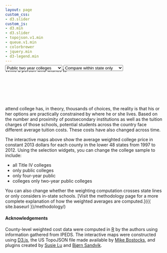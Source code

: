 ```yaml
---
layout: page
custom_css:
- d3.slider
custom_js:
- d3.min
- d3.slider
- topojson.v1.min
- queue.v1.min
- colorbrewer
- jquery.min
- d3-legend.min
---
```


<style type="text/css">
.counties {
  fill: none;
}

.states {
  fill: none;
  stroke: #fff;
  stroke-linejoin: round;
}

#tooltip-container {
  float: right;
  position: relative;
  width: 60%;
  height: 2rem;
  text-align:right;
}

#tooltip {
  position: relative;
  background-color: #fff;
  color: #000;
  display: none;
}

.tooltip_key {
  font-weight: bold;
}

.tooltip_value {
  float: right;
}

#widget-container {
	float: left;
	margin-bottom: 6rem;
	position: relative;
	width: 100%;
	margin-top: -2.5rem;
}


</style>

<div id="map-container"></div>
<div id="tooltip-container"><div id="tooltip"></div></div>
<div id="widget-container">
<div style="text-align:left; padding-bottom:1rem" id="colgroup">
<select id="sample" class="select">
<optgroup label="College sample">
            <option value="0">All colleges</option>
            <option value="1">Public colleges</option>
            <option value="2">Public four year colleges</option>
            <option value="3" selected>Public two year colleges</option>
</optgroup>
</select>
<select id="weight" class="select">
<optgroup label="Weighting">
            <option value="0">Across state lines</option>
            <option value="1" selected>Compare within state only</option>
</optgroup>
</select>
</div>
<div id="slider"></div></div>


<script type="text/javascript">

// wait until all is loaded
queue()
    .defer(d3.json, "{{ site.siteurl }}/data/us.json")
    .defer(d3.tsv, "{{ site.siteurl }}/data/mapdata_wide.tsv")
	.defer(d3.tsv, "{{ site.siteurl }}/data/countynames.tsv")
    .await(ready);

function ready(error, us, data, names) {

	// init variables for first load
	var year = "1997"
		school = "3"
		weight = "1";

	// concatenate to make data column name (this is how right
	// cost/decile value are selected
	var	dataColumn = year + school + weight;

	// map dimensions
	var width = 1120
		height = 695;

	// set projection
	var projection = d3.geo.albers()
		.scale(1545)
		.translate([width / 2, height / 2]);

	// color domain/labels are backwards so red is means higher costs
	var colorDomain = [9,8,7,6,5,4,3,2,1,0];
	var legendLabels = [
		["> $27k","$24k - $27k","$21k - $24k","$18k - $21k","$15k - $18k",
		"$12k - $15k","$9k - $12k","$6k - $9k","$3k - $6k","< $3k"],
		["> $9k","$8k - $9k","$7k - $8k","$6k - $7k","$5k - $6k","$4k - $5k",
		"$3k - $4k","$2k - $3k","$1k - $2k","< $1k"],
		["> $9k","$8k - $9k","$7k - $8k","$6k - $7k","$5k - $6k","$4k - $5k",
		"$3k - $4k","$2k - $3k","$1k - $2k","< $1k"],
		["> $4.5k","$4k - $4.5k","$3.5k - $4k","$3k - $3.5k","$2.5k - $3k","$2k - $2.5k",
		"$1.5k - $2k","$1k - $1.5k","$500 - $1k","< $500"]];

    // color function
	var color = d3.scale.ordinal()
		.range(colorbrewer.RdBu[10])
		.domain(colorDomain);

	// project paths
	var path = d3.geo.path()
		.projection(projection);

	// hash to associate names with counties for mouse-over
    var id_name_map = {};
    for (var i = 0; i < names.length; i++) {
		id_name_map[names[i].id] = names[i].name;
    }

	// init map svg
	var svg = d3.select("#map-container").append("svg")
		.attr("width", width)
		.attr("height", height);

	// function to draw map
	function drawMap(dataColumn) {

	    // init mapping function for getting decile by id
		var decById = d3.map();

	    // for each row in data, peel off last digit of value in
		// selected column -- this is decile pasted to cost to save room in
		// data file -- and associate with id (fips)
		data.forEach(function(d) {
			decById.set(d.id, +String(d[dataColumn]).slice(-1));
		});

	    // similar to above -- associate cost (values in selected
		// column, less last value) with id
		var id_cost_map = {};
	    for (var i = 0; i < names.length; i++) {
			id_cost_map[names[i].id] = String(data[i][dataColumn])
			                               .slice(0,-1)
										   .replace(/\B(?=(\d{3})+(?!\d))/g, ",");
		}

        // clear old so doesn't slow down (will just keep appending otherwise)
		svg.selectAll("g.counties").remove();
		svg.selectAll("g.states").remove();
		svg.selectAll("path").remove();

        // start building map: counties, tooltip, state outlines
	    svg.append("g")
			.attr("class", "counties")
			.selectAll("path")
			.data(topojson.feature(us, us.objects.counties).features)
			.enter().append("path")
			.style("fill", function(d) { return color(decById.get(d.id)); })
			.attr("d", path)
			.on("mousemove", function(d) {
              var html = "";

              html += "<div class=\"tooltip_kv\">";
              html += "<span class=\"tooltip_key\">";
              html += id_name_map[d.id] + ': $' + id_cost_map[d.id];
              html += "</span>";
              html += "</div>";

              $("#tooltip").html(html);
              $(this).attr("stroke", "#000").attr("stroke-width", 2);
              $("#tooltip").show();
		  })
			.on("mouseout", function() {
                  $(this).attr("stroke", "");
                  $("#tooltip").hide();
              });

	    svg.append("path")
			.datum(topojson.mesh(us, us.objects.states, function(a, b) { return a !== b; }))
			.attr("class", "states")
			.attr("d", path);


	}

    // function for drawing the legend; separate from drawMap b/c
	// don't need to redraw every time map changes -- only when school
	// sample changes
	function drawLegend(dataColumn) {

		// clear old
		svg.selectAll("g.legendOrd").remove();

	    // build up legend, locate it, and call it
		svg.append("g")
			.attr("class", "legendOrd")
			.attr("transform", "translate(0,500)");

		var legendOrd = d3.legend.color()
			.labels(legendLabels[+dataColumn.slice(-2,-1)])
			.scale(d3.scale.ordinal()
				.range(colorbrewer.RdBu[10])
				.domain([9,8,7,6,5,4,3,2,1,0]));

		svg.select(".legendOrd")
			.call(legendOrd);

	}

	// draw map and legend for first time
	drawMap(dataColumn);
	drawLegend(dataColumn);

	// if sample selector changes, redraw map and legend
	d3.select("#sample").on("change", function() {
		drawMap(year + this.value + weight);
		drawLegend(year + this.value + weight);
	});

	// if weight selector changes, redraw map only
	d3.select("#weight").on("change", function() {
		drawMap(year + school + this.value);
	});

	// if year slider moves, redraw map only
	var axis = d3.svg.axis().ticks(16).tickFormat(d3.format("d"));
	d3.select("#slider").call(d3.slider()
		.axis(axis)
		.min(1997)
		.max(2012)
		.step(1)
		.on("slide", function(evt, value) {
			d3.select("#slidertext").text(value);
			drawMap(value + school + weight);
		}));
}


</script>

While a person who wishes to attend college has, in theory, thousands
of choices, the reality is that his or her options are practically
constrained by where he or she lives. Based on the number and
proximity of postsecondary institutions as well as the tuition charges
of those schools, potential students across the country face different
average tuition costs. These costs have also changed across time.

The interactive maps above show the average weighted college price in constant 2013
dollars for each county in the lower 48 states from 1997
to 2012. Using the selection widgets, you can change the college sample to
include:

* all Title IV colleges
* only public colleges
* only four-year public
* colleges only two-year public colleges

You can also change whether the weighting computation crosses state
lines or only considers in-state
schools. [Visit the methodology page for a more complete explanation of how the weighted averages are computed.]({{
site.baseurl }}/methodology/)

#### Acknowledgements

County-level weighted cost data were computed in [R](https://cran.r-project.org) by the authors using
information gathered from IPEDS.  The interactive maps were
constructed using [D3.js](d3.js), the US TopoJSON file made available
by [Mike Bostocks](https://bost.ocks.org/), and plugins created by
[Susie Lu](http://d3-legend.susielu.com) and
[Bj&oslash;rn Sandvik](https://github.com/MasterMaps/d3-slider).

<br>
<br>


